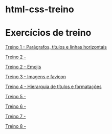 # html-css-treino

<h1>Exercícios de treino</h1>

<a href="">Treino 1 - Parágrafos, títulos e linhas horizontais</a>

<a href="#">Treino 2 - </a>

<a href="#">Treino 2 - Emojis</a>

<a href="#">Treino 3 - Imagens e favicon</a>

<a href="#">Treino 4 - Hierarquia de títulos e formatações</a>

<a href="#">Treino 5 - </a>

<a href="#">Treino 6 - </a>

<a href="#">Treino 7 - </a>

<a href="#">Treino 8 - </a>


 
